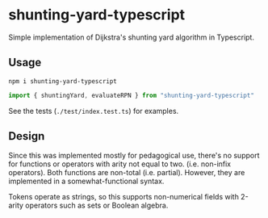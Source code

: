 # shunting-yard-typescript

Simple implementation of Dijkstra's shunting yard algorithm in Typescript.

## Usage

`npm i shunting-yard-typescript`

```ts
import { shuntingYard, evaluateRPN } from "shunting-yard-typescript"
```

See the tests (`./test/index.test.ts`) for examples.

## Design

Since this was implemented mostly for pedagogical use, there's no support for functions or operators with arity not equal to two. (i.e. non-infix operators).  Both functions are non-total (i.e. partial).  However, they are implemented in a somewhat-functional syntax.

Tokens operate as strings, so this supports non-numerical fields with 2-arity operators such as sets or Boolean algebra.


